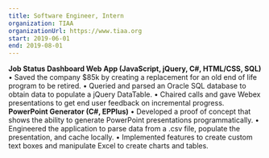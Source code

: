 ```yaml
---
title: Software Engineer, Intern
organization: TIAA
organizationUrl: https://www.tiaa.org
start: 2019-06-01
end: 2019-08-01
---
```


**Job Status Dashboard Web App (JavaScript, jQuery, C#, HTML/CSS, SQL)**
• Saved the company $85k by creating a replacement for an old end of life program to be retired.
• Queried and parsed an Oracle SQL database to obtain data to populate a jQuery DataTable.
• Chaired calls and gave Webex presentations to get end user feedback on incremental progress.
**PowerPoint Generator (C#, EPPlus)**
• Developed a proof of concept that shows the ability to generate PowerPoint presentations programmatically.
• Engineered the application to parse data from a .csv file, populate the presentation, and cache locally.
• Implemented features to create custom text boxes and manipulate Excel to create charts and tables.
